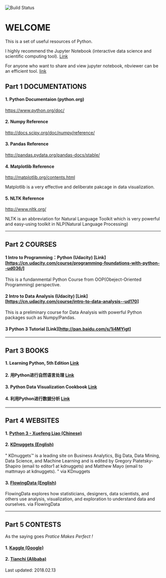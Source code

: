 ![Build Status](https://travis-ci.org/benhamner/Metrics.png)

WELCOME
===================

This is a set of useful resources of Python. 

I highly recommend the Jupyter Notebook (interactive data science and scientific computing tool). [Link](https://jupyter.org/)

For anyone who want to share and view jupyter notebook, nbviewer can be an efficient tool. [link](http://nbviewer.jupyter.org/)

Part 1 DOCUMENTATIONS
-------------

#### 1. Python Documentaion (python.org)

https://www.python.org/doc/

#### 2. Numpy Reference

http://docs.scipy.org/doc/numpy/reference/

#### 3. Pandas Reference

http://pandas.pydata.org/pandas-docs/stable/

#### 4. Matplotlib Reference

http://matplotlib.org/contents.html

Matplotlib is a very effective and deliberate pakcage in data visualization. 

#### 5. NLTK Reference

http://www.nltk.org/

NLTK is an abbreviation for Natural Language Toolkit which is very powerful and easy-using toolkit in NLP(Natural Language Processing)

----------


Part 2 COURSES
-------------------

#### 1 Intro to Programming：Python (Udacity) [Link][https://cn.udacity.com/course/programming-foundations-with-python--ud036/]

This is a fundanmental Python Course from OOP(Obeject-Oriented Programming) perspective.

#### 2 Intro to Data Analysis (Udacity) [Link][https://cn.udacity.com/course/intro-to-data-analysis--ud170]

This is a preliminary course for Data Analysis with powerful Python packages such as Numpy/Pandas.

#### 3 Python 3 Tutorial [Link][http://pan.baidu.com/s/1i4MYigt]

----------


Part 3 BOOKS
-------------

#### 1. Learning Python, 5th Edition [Link](http://pan.baidu.com/s/1miNimZA)

#### 2. 用Python进行自然语言处理 [Link](http://pan.baidu.com/s/1jIwNSkY)

#### 3. Python Data Visualization Cookbook [Link](http://pan.baidu.com/s/1o8wFH4u)

#### 4. 利用Python进行数据分析 [Link](http://pan.baidu.com/s/1gfa9u8N)

----------


Part 4 WEBSITES
-------------

#### 1. [Python 3 - Xuefeng Liao (Chinese)](http://www.liaoxuefeng.com/wiki/0014316089557264a6b348958f449949df42a6d3a2e542c000)

#### 2. [KDnuggets (English)](https://www.kdnuggets.com)

" KDnuggets™ is a leading site on Business Analytics, Big Data, Data Mining, Data Science, and Machine Learning and is edited by Gregory Piatetsky-Shapiro (email to editor1 at kdnuggets) and Matthew Mayo (email to mattmayo at kdnuggets). " via KDnuggets

#### 3. [FlowingData (English)](http://flowingdata.com/)

FlowingData explores how statisticians, designers, data scientists, and others use analysis, visualization, and exploration to understand data and ourselves. via FlowingData

----------


Part 5 CONTESTS
-------------

As the saying goes *Pratice Makes Perfect !*

#### 1. [Kaggle (Google)](https://www.kaggle.com)

#### 2. [Tianchi (Alibaba)](https://tianchi.aliyun.com/)


Last updated: 2018.02.13
